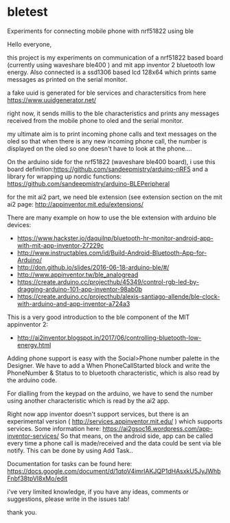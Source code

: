 # bletest
Experiments for connecting mobile phone with nrf51822 using ble 


Hello everyone,

this project is my experiments on communication of a nrf51822 based board (currently using waveshare ble400 ) and mit app inventor 2 bluetooth low energy. Also connected is a ssd1306 based lcd 128x64 which prints same messages as printed on the serial monitor.

a fake uuid is generated for ble services and charactersitics from here https://www.uuidgenerator.net/

right now, it sends millis to the ble characteristics and prints any messages received from the mobile phone to oled and the serial monitor.


my ultimate aim is to print incoming phone calls and text messages on the oled so that when there is any new incoming phone call, the number is displayed on the oled so one doesn't have to look at the phone....




On the arduino side for the nrf51822 (waveshare ble400 board), i use this board definition:https://github.com/sandeepmistry/arduino-nRF5
and a library for wrapping up nordic functions: https://github.com/sandeepmistry/arduino-BLEPeripheral

for the mit ai2 part, we need ble extension (see extension section on the mit ai2 page: http://appinventor.mit.edu/extensions/

There are many example on how to use the ble extension with arduino ble devices: 
* https://www.hackster.io/daquilnp/bluetooth-hr-monitor-android-app-with-mit-app-inventor-27229c
* http://www.instructables.com/id/Build-Android-Bluetooth-App-for-Arduino/
* http://don.github.io/slides/2016-06-18-arduino-ble/#/
* http://www.appinventor.tw/ble_analogread
* https://create.arduino.cc/projecthub/45349/control-rgb-led-by-dragging-arduino-101-app-inventor-98ab0b
* https://create.arduino.cc/projecthub/alexis-santiago-allende/ble-clock-with-arduino-and-app-inventor-a724a3

This is a very good introduction to the ble component of the MIT appinventor 2:
* http://ai2inventor.blogspot.in/2017/06/controlling-bluetooth-low-energy.html


Adding phone support is easy with the Social>Phone number palette in the Designer. We have to add a When PhoneCallStarted block and write the PhoneNumber & Status to to bluetooth characteristic, which is also read by the arduino code.

For dialling from the keypad on the arduino, we have to send the number using another characteristic which is read by the ai2 app.

Right now app inventor doesn't support services, but there is an experimental version ( http://services.appinventor.mit.edu/ ) which supports services. Some information here: https://ai2gsoc16.wordpress.com/app-inventor-services/ So that means, on the android side, app can be called every time a phone call is made/received and the data could be sent via ble notify. This can be done by using Add Task.. 

Documentation for tasks can be found here:
https://docs.google.com/document/d/1qtoV4imrlAKJQP1dHAsxkU5JyJWhbFnbf38tpVI8xMo/edit


i've  very limited knowledge, if you have any ideas, comments or suggestions, please write in the issues tab!


thank you.
